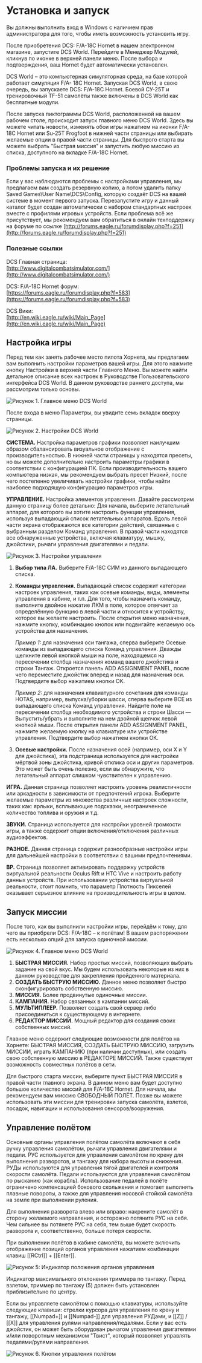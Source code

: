 # Установка и запуск

Вы должны выполнить вход в Windows с наличием прав администратора для того, чтобы иметь
возможность установить игру.

После приобретения DCS: F/A-18C Hornet в нашем электронном магазине, запустите DCS World.
Перейдите в Менеджер Модулей, кликнув по иконке в верхней панели меню. После выбора и
подтверждения, ваш Hornet будет автоматически установлен.

DCS World – это компьютерная симуляторная среда, на базе которой работает симуляция F/A-
18C Hornet. Запуская DCS World, в свою очередь, вы запускаете DCS: F/A-18C Hornet.
Боевой СУ-25Т и тренировочный TF-51 самолёты также включены в DCS World как бесплатные
модули.

После запуска пиктограммы DCS World, расположенной на вашем рабочем столе, происходит
запуск главного меню DCS World. Здесь вы можете читать новости, изменять обои игры нажатием
на иконки F/A-18C Hornet или Su-25T Frogfoot в нижней части страницы или выбирать желаемые
опции в правой части страницы. Для быстрого старта вы можете выбрать "Быстрая миссия" и
запустить любую миссию из списка, доступного на вкладке F/A-18C Hornet.

### Проблемы запуска и их решение

Если у вас наблюдаются проблемы с настройками управления, мы предлагаем вам создать
резервную копию, а потом удалить папку Saved Games\User Name\DCS\Config, которую создаёт
DCS на вашей системе в момент первого запуска. Перезапустите игру и данный каталог будет
создан автоматически с набором стандартных настроек вместе с профилями игровых устройств.
Если проблема всё же присутствует, мы рекомендуем вам обратиться в онлайн техподдержку на
форуме по ссылке [http://forums.eagle.ru/forumdisplay.php?f=251](http://forums.eagle.ru/forumdisplay.php?f=251)

### Полезные ссылки

DCS Главная страница:<br>
[http://www.digitalcombatsimulator.com/](http://www.digitalcombatsimulator.com/)

DCS: F/A-18C Hornet форум:<br>
[https://forums.eagle.ru/forumdisplay.php?f=583](https://forums.eagle.ru/forumdisplay.php?f=583)

DCS Вики:<br>
[http://en.wiki.eagle.ru/wiki/Main_Page](http://en.wiki.eagle.ru/wiki/Main_Page)

## Настройка игры

Перед тем как занять рабочее место пилота Хорнета, мы предлагаем вам выполнить настройки
параметров вашей игры. Для этого нажмите кнопку Настройки в верхней части Главного Меню.
Вы можете найти детальное описание всех настроек в Руководстве Пользовательского
интерфейса DCS World. В данном руководстве раннего доступа, мы рассмотрим только основы.

![Рисунок 1. Главное меню DCS World](img/11-1.jpg)

После входа в меню Параметры, вы увидите семь вкладок вверху страницы.

![Рисунок 2. Настройки DCS World](img/12-1.jpg)

**СИСТЕМА.** Настройка параметров графики позволяет наилучшим образом сбалансировать
визуальное отображение с производительностью. В нижней части страницы у находятся пресеты,
но вы можете дополнительно настроить параметры графики в соответствии с конфигурацией ПК.
Если производительность вашего компьютера низкая, мы рекомендуем выбрать пресет Низкий,
после чего постепенно увеличивать настройки графики, чтобы найти наиболее подходящую
конфигурацию параметров игры.

**УПРАВЛЕНИЕ.** Настройка элементов управления. Давайте рассмотрим данную страницу более
детально:
Для начала, выберите летательный аппарат, для которого вы хотите настроить функции
управления, используя выпадающий список летательных аппаратов. Вдоль левой части экрана
отображаются все категории действий, связанные с выбранным разделом Команд управления. В
правой части находятся все обнаруженные устройства, включая клавиатуру, мышку, джойстики,
рычаги управления двигателями и педали.

![Рисунок 3. Настройки управления](img/13-1.jpg)

1. **Выбор типа ЛА.** Выберите F/A-18C СИМ из данного выпадающего списка.
2. **Команды управления.** Выпадающий список содержит категории настроек управления, таких как осевые команды, виды, элементы управления в кабине, и т.п. Для того, чтобы назначить команду, выполните двойное нажатие ЛКМ в поле, которое отвечает за определённую функцию в левой части и относится к устройству, которое вы желаете настроить. После открытия меню назначения, нажмите кнопку, комбинацию кнопок или подвигайте желаемую ось устройства для назначения.

    *Пример 1:* для назначения оси тангажа, сперва выберите Осевые команды из выпадающего списка Команд управления. Дважды щелкните левой кнопкой мыши на поле, находящемся на пересечении столбца назначения команд вашего джойстика и строки Тангаж. Откроется панель ADD ASSIGNMENT PANEL, после чего переместите джойстик вперед и назад для назначения оси. Подтвердите выбор нажатием кнопки OK.

    *Пример 2:* для назначения клавиатурного сочетания для команды HOTAS,
    например, выпуска/уборки шасси, сперва выберите ВСЕ из выпадающего списка
    Команд управления. Найдите поле на пересечении столбца необходимого
    устройства и строки Шасси — Выпустить/убрать и выполните на нем двойной
    щелчок левой кнопкой мыши. После открытия панели ADD ASSIGNMENT PANEL,
    нажмите желаемую кнопку на клавиатуре или устройстве управления.
    Подтвердите выбор нажатием кнопки OK.

4. **Осевые настройки.** После назначения осей (например, оси X и Y для джойстика), эта подстраница используется для настройки мёртвой зоны джойстика, кривой отклика оси и других параметров. Это может быть очень полезно, если вы обнаружите, что летательный аппарат слишком чувствителен к управлению.

**ИГРА.** Данная страница позволяет настроить уровень реалистичности или аркадности в зависимости от предпочтений игрока. Выберите желаемые параметры из множества различных
настроек сложности, таких как: ярлыки, всплывающие подсказки, неограниченное количество
топлива и оружия и т.д.

**ЗВУКИ.** Страница используется для настройки уровней громкости игры, а также содержит опции
включения/отключения различных аудиоэффектов.

**РАЗНОЕ.** Данная страница содержит разнообразные настройки игры для дальнейшей настройки
в соответствии с вашими предпочтениями.

**ВР.** Страница позволяет активировать поддержку устройств виртуальной реальности Oculus Rift
и HTC Vive и настроить работу данных устройств. При использовании устройства виртуальной
реальности, стоит помнить, что параметр Плотность Пикселей оказывает серьезное влияние на
производительность игры в целом.

## Запуск миссии

После того, как вы выполнили настройки игры, перейдём к тому, для чего вы приобрели
DCS: F/A-18C – к полётам! В вашем распоряжении есть несколько опций для запуска одиночной
миссии.

![Рисунок 4. Главное меню DCS World](img/15-1.jpg)

1. **БЫСТРАЯ МИССИЯ.** Набор простых миссий, позволяющих выбрать задание на свой вкус. Мы будем использовать некоторые из них в данном руководстве для закрепления пройденного материала.
2. **СОЗДАТЬ БЫСТРУЮ МИССИЮ.** Данное меню позволяет быстро сконфигурировать собственную миссию.
3. **МИССИЯ.** Более продвинутые одиночные миссии.
4. **КАМПАНИЯ.** Набор связанных в кампании миссий.
5. **МУЛЬТИПЛЕЕР.** Позволяет создать свой сервер либо присоединиться к существующему в интернете.
6. **РЕДАКТОР МИССИЙ.** Мощный редактор для создания своих собственных миссий.

Главное меню содержит следующие возможности для полётов на Хорнете: БЫСТРАЯ МИССИЯ,
СОЗДАТЬ БЫСТРУЮ МИССИЮ, загрузить МИССИИ, играть КАМПАНИЮ (при наличии доступных),
или создать свою собственную миссию в РЕДАКТОРЕ МИССИЙ. Также существует возможность
совместных полётов в сети.

Для быстрого старта миссии, выберите пункт БЫСТРАЯ МИССИЯ в правой части главного экрана.
В данном меню вам будет доступно большое количество миссий для F/A-18C Hornet.
Для начала, мы рекомендуем вам миссию СВОБОДНЫЙ ПОЛЁТ. Позже вы можете использовать
эти миссии для тренировки запуска самолёта, взлетов, посадок, навигации и использования
сенсоров/вооружения.

## Управление полётом

Основные органы управления полётом самолёта включают в себя ручку управления самолётом,
рычаги управления двигателями и педали. РУС используется для управления самолётом по крену
для выполнения разворотов, и тангажу для набора высоты и снижения. РУДы используются для
управления тягой двигателей и контроля скорости самолёта. Педали используются для
управления самолётом по рысканию (как корабль). Использование педалей в полёте ограничено
компенсацией бокового скольжения и помогает выполнять плавные повороты, а также для
управления носовой стойкой самолёта на земле при выполнении руления.

Для выполнения разворота влево или вправо: накрените самолёт в сторону желаемого
направления, и осторожно потяните РУС на себя. Чем сильнее вы потянете РУС на себя, тем
выше будет скорость разворота и, соответственно, больше потеря скорости.

При выполнении полётов в кабине самолёта, вы можете включить отображение позиций органов
управления нажатием комбинации клавиш [[RCtrl]] + [[Enter]].

![Рисунок 5: Индикатор положения органов управления](img/17-1.jpg)

Индикатор максимального отклонения триммера по тангажу. Перед взлетом, триммер по тангажу
(5) должен быть установлен приблизительно по центру.

Если вы управляете самолётом с помощью клавиатуры, используйте следующие клавиши:
стрелки курсора для управления по крену и тангажу, [[Numpad+]] и [[Numpad-]] для управления
РУДами, и [[Z]] / [[X]] для управления рулями направления/педалями. Если у вас есть джойстик, он
может быть оборудован рычагом управления двигателями и/или поворотным механизмом
"Твист", который позволяет управлять педалями/рулями направления.

![Рисунок 6. Кнопки управления полётом](img/18-1.jpg)
